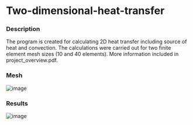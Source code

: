 # Two-dimensional-heat-transfer

### Description

The program is created for calculating 2D heat transfer including source of heat and convection. The calculations were carried out for two finite element mesh sizes (10 and 40 elements). More information included in project_overview.pdf.

### Mesh

![image](https://user-images.githubusercontent.com/77202126/175916194-ffea6e62-1a45-4b45-9dbc-dbf000497fb0.png)

### Results

![image](https://user-images.githubusercontent.com/77202126/175916256-67cb39bb-54b3-4547-98ab-f2bff519ec6f.png)

